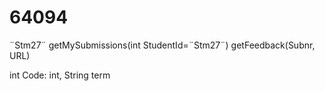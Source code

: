 # 64094

<!String Studentname (fname lname)>

<Student>
	<int Studentid>¨Stm27¨<Studentid>
	getMySubmissions(int StudentId=¨Stm27¨)
<Submission>getFeedback(Subnr, URL) </Submission>

<Module>int Code: int, String term</Module>
</Student>
